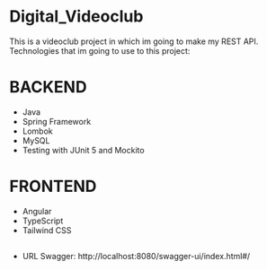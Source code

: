 # Digital_Videoclub
This is a videoclub project in which im going to make my REST API.  
Technologies that im going to use to this project:

# BACKEND
- Java
- Spring Framework
- Lombok
- MySQL
- Testing with JUnit 5 and Mockito

# FRONTEND
- Angular
- TypeScript
- Tailwind CSS

##
- URL Swagger: http://localhost:8080/swagger-ui/index.html#/
